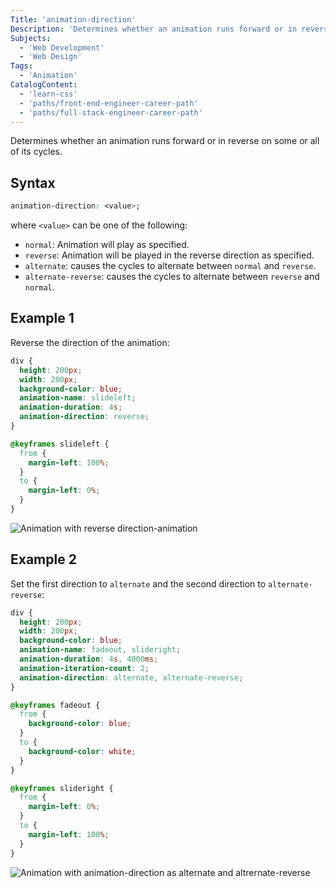 ```yaml
---
Title: 'animation-direction'
Description: 'Determines whether an animation runs forward or in reverse on some or all of its cycles.'
Subjects:
  - 'Web Development'
  - 'Web Design'
Tags:
  - 'Animation'
CatalogContent:
  - 'learn-css'
  - 'paths/front-end-engineer-career-path'
  - 'paths/full-stack-engineer-career-path'
---
```


Determines whether an animation runs forward or in reverse on some or all of its cycles.

## Syntax

```css
animation-direction: <value>;
```

where `<value>` can be one of the following:

- `normal`: Animation will play as specified.
- `reverse`: Animation will be played in the reverse direction as specified.
- `alternate`: causes the cycles to alternate between `normal` and `reverse`.
- `alternate-reverse`: causes the cycles to alternate between `reverse` and `normal`.

## Example 1

Reverse the direction of the animation:

```css
div {
  height: 200px;
  width: 200px;
  background-color: blue;
  animation-name: slideleft;
  animation-duration: 4s;
  animation-direction: reverse;
}

@keyframes slideleft {
  from {
    margin-left: 100%;
  }
  to {
    margin-left: 0%;
  }
}
```

![Animation with reverse direction-animation](https://raw.githubusercontent.com/Codecademy/docs/main/media/animation-direction-example1.gif)

## Example 2

Set the first direction to `alternate` and the second direction to `alternate-reverse`:

```css
div {
  height: 200px;
  width: 200px;
  background-color: blue;
  animation-name: fadeout, slideright;
  animation-duration: 4s, 4000ms;
  animation-iteration-count: 2;
  animation-direction: alternate, alternate-reverse;
}

@keyframes fadeout {
  from {
    background-color: blue;
  }
  to {
    background-color: white;
  }
}

@keyframes slideright {
  from {
    margin-left: 0%;
  }
  to {
    margin-left: 100%;
  }
}
```

![Animation with animation-direction as alternate and altrernate-reverse](https://raw.githubusercontent.com/Codecademy/docs/main/media/animation-direction-example2.gif)
